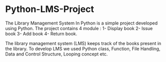 # Python-LMS-Project

The Library Management System In Python is a simple project developed using Python.
The project contains 4 module : 
1- Display book
2- Issue book
3- Add book
4- Return book. 

The library management system (LMS)  keeps track of the books present in the library. To develop LMS we used Python class, Function, File Handling, Data and Control Structure, Looping concept etc.
